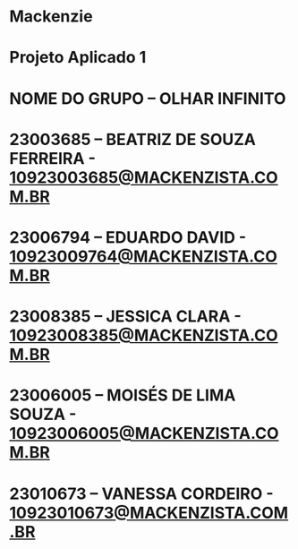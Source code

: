 # Mackenzie
# Projeto Aplicado 1

# NOME DO GRUPO – OLHAR INFINITO 

# 23003685 – BEATRIZ DE SOUZA FERREIRA - 10923003685@MACKENZISTA.COM.BR
# 23006794 – EDUARDO DAVID - 10923009764@MACKENZISTA.COM.BR
# 23008385 – JESSICA CLARA -  10923008385@MACKENZISTA.COM.BR
# 23006005 – MOISÉS DE LIMA SOUZA - 10923006005@MACKENZISTA.COM.BR
# 23010673 – VANESSA CORDEIRO - 10923010673@MACKENZISTA.COM.BR
